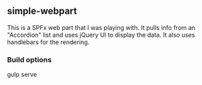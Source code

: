 ## simple-webpart

This is a SPFx web part that I was playing with. It pulls info from an "Accordion" list and uses jQuery UI to display the data. It also uses handlebars for the rendering.

### Build options

gulp serve